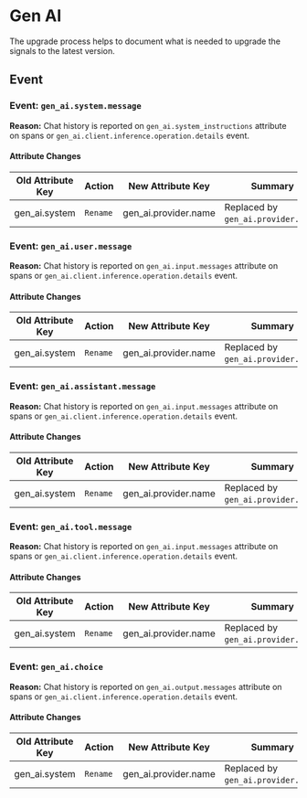 <!-- NOTE: THIS FILE IS AUTOGENERATED. DO NOT EDIT BY HAND. -->
<!-- see templates/registry/markdown/attribute_namespace.md.j2 -->

# Gen AI

The upgrade process helps to document what is needed to upgrade the signals to the latest version.

## Event

### Event: `gen_ai.system.message`

**Reason:** Chat history is reported on `gen_ai.system_instructions` attribute on spans or `gen_ai.client.inference.operation.details` event.

#### Attribute Changes

| Old Attribute Key | Action | New Attribute Key | Summary |
| --- | --- | --- | --- |
| gen_ai.system | `Rename` | gen_ai.provider.name | Replaced by `gen_ai.provider.name`. |

### Event: `gen_ai.user.message`

**Reason:** Chat history is reported on `gen_ai.input.messages` attribute on spans or `gen_ai.client.inference.operation.details` event.

#### Attribute Changes

| Old Attribute Key | Action | New Attribute Key | Summary |
| --- | --- | --- | --- |
| gen_ai.system | `Rename` | gen_ai.provider.name | Replaced by `gen_ai.provider.name`. |

### Event: `gen_ai.assistant.message`

**Reason:** Chat history is reported on `gen_ai.input.messages` attribute on spans or `gen_ai.client.inference.operation.details` event.

#### Attribute Changes

| Old Attribute Key | Action | New Attribute Key | Summary |
| --- | --- | --- | --- |
| gen_ai.system | `Rename` | gen_ai.provider.name | Replaced by `gen_ai.provider.name`. |

### Event: `gen_ai.tool.message`

**Reason:** Chat history is reported on `gen_ai.input.messages` attribute on spans or `gen_ai.client.inference.operation.details` event.

#### Attribute Changes

| Old Attribute Key | Action | New Attribute Key | Summary |
| --- | --- | --- | --- |
| gen_ai.system | `Rename` | gen_ai.provider.name | Replaced by `gen_ai.provider.name`. |

### Event: `gen_ai.choice`

**Reason:** Chat history is reported on `gen_ai.output.messages` attribute on spans or `gen_ai.client.inference.operation.details` event.

#### Attribute Changes

| Old Attribute Key | Action | New Attribute Key | Summary |
| --- | --- | --- | --- |
| gen_ai.system | `Rename` | gen_ai.provider.name | Replaced by `gen_ai.provider.name`. |
